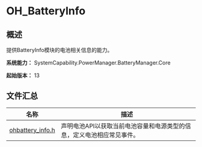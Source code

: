 # OH_BatteryInfo

<!--Kit: Basic Services Kit-->
<!--Subsystem: PowerManager-->
<!--Owner: @zhang-yinglie; @volcano_wang-->
<!--SE: @wangyantian0-->
<!--TSE: @alien0208-->

## 概述

提供BatteryInfo模块的电池相关信息的能力。

**系统能力：** SystemCapability.PowerManager.BatteryManager.Core

**起始版本：** 13
## 文件汇总

| 名称 | 描述 |
| -- | -- |
| [ohbattery_info.h](capi-ohbattery-info-h.md) | 声明电池API以获取当前电池容量和电源类型的信息，定义电池相应常见事件。 |
